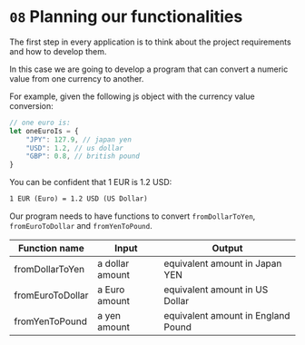 # `08` Planning our functionalities

The first step in every application is to think about the project requirements and how to develop them.

In this case we are going to develop a program that can convert a numeric value from one currency to another.

For example, given the following js object with the currency value conversion:

```js
// one euro is:
let oneEuroIs = {
    "JPY": 127.9, // japan yen
    "USD": 1.2, // us dollar
    "GBP": 0.8, // british pound
}
```

You can be confident that 1 EUR is 1.2 USD:

```txt
1 EUR (Euro) = 1.2 USD (US Dollar)
```

Our program needs to have functions to convert `fromDollarToYen`, `fromEuroToDollar` and `fromYenToPound`.

| Function name     | Input             | Output                            |
| ----------------- | ----------------- | ----------------------------------|
| fromDollarToYen   | a dollar amount   | equivalent amount in Japan YEN    |
| fromEuroToDollar  | a Euro amount     | equivalent amount in US Dollar    |
| fromYenToPound    | a yen amount      | equivalent amount in England Pound|

